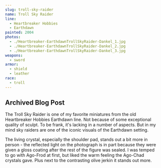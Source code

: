 ```yaml
---
slug: troll-sky-raider
name: Troll Sky Raider
line:
  - Heartbreaker Hobbies
  - Earthdawn
painted: 2004
photos:
  - ./Heartbreaker-EarthdawnTrollSkyRaider-Dankel_1.jpg
  - ./Heartbreaker-EarthdawnTrollSkyRaider-Dankel_2.jpg
  - ./Heartbreaker-EarthdawnTrollSkyRaider-Dankel_3.jpg
weapons:
  - sword
armor:
  - shield
  - leather
race:
  - troll
---
```


## Archived Blog Post

The Troll Sky Raider is one of my favorite miniatures from the old Heartbreaker Hobbies Earthdawn line. Not because of some exceptional quality of sculpt. To be frank, it's lacking in a number of aspects. But in my mind sky raiders are one of the iconic visuals of the Earthdawn setting.

The living crystal, especially the shoulder pad, stands out a bit more in person - the reflected light on the photograph is in part because they were given a gloss coating after the rest of the figure was sealed. I was temped to go with Ago-Frod at first, but liked the warm feeling the Ago-Chad crystals gave. Plus next to the contrasting olive jerkin it stands out more.
